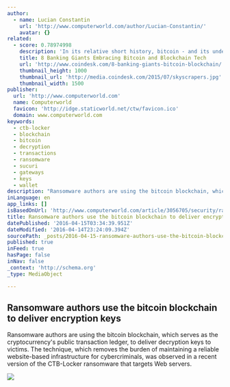 ```yaml
---
author:
  - name: Lucian Constantin
    url: 'http://www.computerworld.com/author/Lucian-Constantin/'
    avatar: {}
related:
  - score: 0.78974998
    description: 'In its relative short history, bitcoin - and its underlying technology the blockchain - have captivated thinkers around the world, but not everyone was quick to see the potential. Due in part to its initial billing as a threat to the traditional financial ecosystem, these institutions have perhaps understandably responded with sharp critiques and deep skepticism for the technology.'
    title: 8 Banking Giants Embracing Bitcoin and Blockchain Tech
    url: 'http://www.coindesk.com/8-banking-giants-bitcoin-blockchain/'
    thumbnail_height: 1000
    thumbnail_url: 'http://media.coindesk.com/2015/07/skyscrapers.jpg'
    thumbnail_width: 1500
publisher:
  url: 'http://www.computerworld.com'
  name: Computerworld
  favicon: 'http://idge.staticworld.net/ctw/favicon.ico'
  domain: www.computerworld.com
keywords:
  - ctb-locker
  - blockchain
  - bitcoin
  - decryption
  - transactions
  - ransomware
  - sucuri
  - gateways
  - keys
  - wallet
description: "Ransomware authors are using the bitcoin blockchain, which serves as the cryptocurrency's public transaction ledger, to deliver decryption keys to victims. The technique, which removes the burden of maintaining a reliable website-based infrastructure for cybercriminals, was observed in a recent version of the CTB-Locker ransomware that targets Web servers."
inLanguage: en
app_links: []
isBasedOnUrl: 'http://www.computerworld.com/article/3056705/security/ransomware-authors-use-the-bitcoin-blockchain-to-deliver-encryption-keys.html'
title: Ransomware authors use the bitcoin blockchain to deliver encryption keys
datePublished: '2016-04-15T03:34:39.951Z'
dateModified: '2016-04-14T23:24:09.394Z'
sourcePath: _posts/2016-04-15-ransomware-authors-use-the-bitcoin-blockchain-to-deliver-enc.md
published: true
inFeed: true
hasPage: false
inNav: false
_context: 'http://schema.org'
_type: MediaObject

---
```

<article style=""><h1>Ransomware authors use the bitcoin blockchain to deliver encryption keys</h1><p>Ransomware authors are using the bitcoin blockchain, which serves as the cryptocurrency's public transaction ledger, to deliver decryption keys to victims. The technique, which removes the burden of maintaining a reliable website-based infrastructure for cybercriminals, was observed in a recent version of the CTB-Locker ransomware that targets Web servers.</p><img src="http://images.techhive.com/images/idgnsImport/2015/08/id-2956933-digitalkey1-100600829-orig.jpg" /></article>